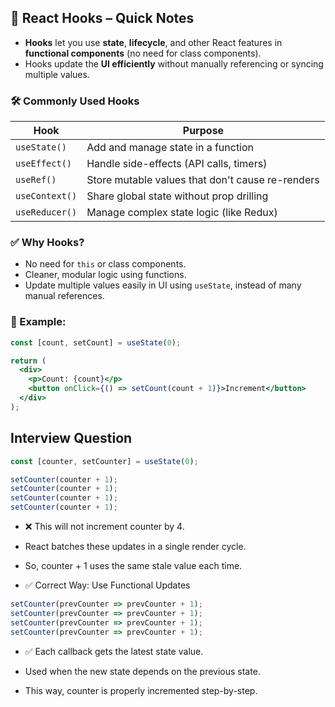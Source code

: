 ## 🔁 React Hooks – Quick Notes

- **Hooks** let you use **state**, **lifecycle**, and other React features in **functional components** (no need for class components).
- Hooks update the **UI efficiently** without manually referencing or syncing multiple values.

### 🛠️ Commonly Used Hooks

| Hook           | Purpose                                  |
|----------------|-------------------------------------------|
| `useState()`   | Add and manage state in a function        |
| `useEffect()`  | Handle side-effects (API calls, timers)   |
| `useRef()`     | Store mutable values that don't cause re-renders |
| `useContext()` | Share global state without prop drilling  |
| `useReducer()` | Manage complex state logic (like Redux)   |

### ✅ Why Hooks?
- No need for `this` or class components.
- Cleaner, modular logic using functions.
- Update multiple values easily in UI using `useState`, instead of many manual references.

### 🧠 Example:

```jsx
const [count, setCount] = useState(0);

return (
  <div>
    <p>Count: {count}</p>
    <button onClick={() => setCount(count + 1)}>Increment</button>
  </div>
);
```


## Interview Question

```js
const [counter, setCounter] = useState(0);

setCounter(counter + 1);
setCounter(counter + 1);
setCounter(counter + 1);
setCounter(counter + 1);
```

- ❌ This will not increment counter by 4.

- React batches these updates in a single render cycle.

- So, counter + 1 uses the same stale value each time.

- ✅ Correct Way: Use Functional Updates
```js
setCounter(prevCounter => prevCounter + 1);
setCounter(prevCounter => prevCounter + 1);
setCounter(prevCounter => prevCounter + 1);
setCounter(prevCounter => prevCounter + 1);
```

- ✅ Each callback gets the latest state value.

- Used when the new state depends on the previous state.

- This way, counter is properly incremented step-by-step.